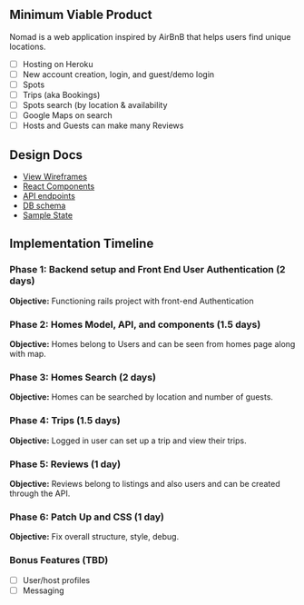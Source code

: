 ## Minimum Viable Product

Nomad is a web application inspired by AirBnB that helps users find unique locations.

- [ ] Hosting on Heroku
- [ ] New account creation, login, and guest/demo login
- [ ] Spots
- [ ] Trips (aka Bookings)
- [ ] Spots search (by location & availability
- [ ] Google Maps on search
- [ ] Hosts and Guests can make many Reviews

## Design Docs

* [View Wireframes][wireframes]
* [React Components][components]
* [API endpoints][api-endpoints]
* [DB schema][schema]
* [Sample State][sample-state]

[wireframes]: /docs/wireframes
[components]: /docs/component-hierarchy.md
[api-endpoints]: /docs/api-endpoints.md
[schema]: /docs/schema.md
[sample-state]: /docs/sample-state.md

## Implementation Timeline

### Phase 1: Backend setup and Front End User Authentication (2 days)

**Objective:** Functioning rails project with front-end Authentication

### Phase 2: Homes Model, API, and components (1.5 days)

**Objective:** Homes belong to Users and can be seen from homes page along with map.

### Phase 3: Homes Search (2 days)

**Objective:** Homes can be searched by location and number of guests.

### Phase 4: Trips (1.5 days)

**Objective:** Logged in user can set up a trip and view their trips.

### Phase 5: Reviews (1 day)

**Objective:** Reviews belong to listings and also users and can be created through the API.

### Phase 6: Patch Up and CSS (1 day)

**Objective:** Fix overall structure, style, debug.

### Bonus Features (TBD)

- [ ] User/host profiles
- [ ] Messaging
